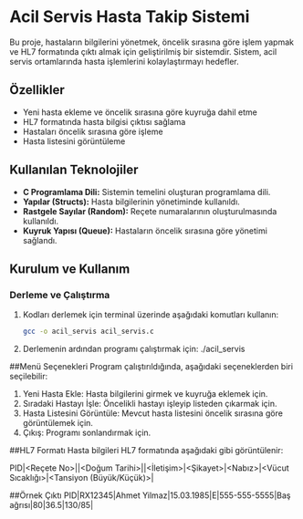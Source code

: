 # Acil Servis Hasta Takip Sistemi

Bu proje, hastaların bilgilerini yönetmek, öncelik sırasına göre işlem yapmak ve HL7 formatında çıktı almak için geliştirilmiş bir sistemdir. Sistem, acil servis ortamlarında hasta işlemlerini kolaylaştırmayı hedefler.

## Özellikler
- Yeni hasta ekleme ve öncelik sırasına göre kuyruğa dahil etme
- HL7 formatında hasta bilgisi çıktısı sağlama
- Hastaları öncelik sırasına göre işleme
- Hasta listesini görüntüleme

## Kullanılan Teknolojiler
- **C Programlama Dili:** Sistemin temelini oluşturan programlama dili.
- **Yapılar (Structs):** Hasta bilgilerinin yönetiminde kullanıldı.
- **Rastgele Sayılar (Random):** Reçete numaralarının oluşturulmasında kullanıldı.
- **Kuyruk Yapısı (Queue):** Hastaların öncelik sırasına göre yönetimi sağlandı.

## Kurulum ve Kullanım

### Derleme ve Çalıştırma
1. Kodları derlemek için terminal üzerinde aşağıdaki komutları kullanın:
   ```bash
   gcc -o acil_servis acil_servis.c

2. Derlemenin ardından programı çalıştırmak için:
./acil_servis


##Menü Seçenekleri
Program çalıştırıldığında, aşağıdaki seçeneklerden biri seçilebilir:

1. Yeni Hasta Ekle: Hasta bilgilerini girmek ve kuyruğa eklemek için.
2. Sıradaki Hastayı İşle: Öncelikli hastayı işleyip listeden çıkarmak için.
3. Hasta Listesini Görüntüle: Mevcut hasta listesini öncelik sırasına göre görüntülemek için.
4. Çıkış: Programı sonlandırmak için.

##HL7 Formatı
Hasta bilgileri HL7 formatında aşağıdaki gibi görüntülenir:

PID|<Reçete No>|<Ad>|<Doğum Tarihi>|<Cinsiyet>|<İletişim>|<Şikayet>|<Nabız>|<Vücut Sıcaklığı>|<Tansiyon (Büyük/Küçük)>|

##Örnek Çıktı
PID|RX12345|Ahmet Yilmaz|15.03.1985|E|555-555-5555|Baş ağrısı|80|36.5|130/85|

